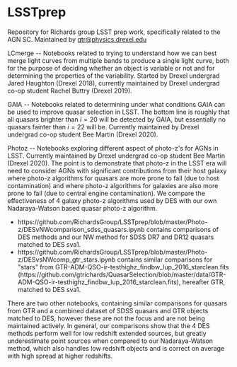 # LSSTprep
Repository for Richards group LSST prep work, specifically related to the AGN SC.  Maintained by gtr@physics.drexel.edu
 
LCmerge -- Notebooks related to trying to understand how we can best
merge light curves from multiple bands to produce a single light
curve, both for the purpose of deciding whether an object is variable
or not and for determining the properties of the variability.  Started
by Drexel undergrad Jared Haughton (Drexel 2018), currently maintained
by Drexel undergrad co-op student Rachel Buttry (Drexel 2019).

GAIA -- Notebooks related to determining under what conditions GAIA can be used to improve quasar selection in LSST.  The bottom line is roughly that all quasars brighter than $i=20$ will be detected by GAIA, but essentially no quasars fainter than $i=22$ will be.  Currently maintained by Drexel undergrad co-op student Bee Martin (Drexel 2020).

Photoz -- Notebooks exploring different aspect of photo-z's for AGNs
in LSST.  Currently maintained by Drexel undergrad co-op student Bee
Martin (Drexel 2020).  The point is to demonstrate that photo-z in the LSST era will need to consider AGNs with significant contributions from their host galaxy where photo-z algorithms for quasars are more prone to fail (due to host contamination) and where photo-z algorithms for galaxies are also more prone to fail (due to central engine contamination).  We compare the effectiveness of 4 galaxy photo-z algorithms used by DES with our own Nadaraya-Watson based quasar photo-z algorithm.  <br>
<ul>
<li> https://github.com/RichardsGroup/LSSTprep/blob/master/Photo-z/DESvNWcomparison_sdss_quasars.ipynb contains comparisons of DES methods and our NW method for SDSS DR7 and DR12 quasars matched to DES sva1.  </li>
<li> https://github.com/RichardsGroup/LSSTprep/blob/master/Photo-z/DESvsNWcomp_gtr_stars.ipynb contains similar comparisons for "stars" from GTR-ADM-QSO-ir-testhighz_findbw_lup_2016_starclean.fits (https://github.com/gtrichards/QuasarSelection/blob/master/data/GTR-ADM-QSO-ir-testhighz_findbw_lup_2016_starclean.fits), hereafter GTR, matched to DES sva1. </li>
</ul>
There are two other notebooks, containing similar comparisons for quasars from GTR and a combined dataset of SDSS quasars and GTR objects matched to DES, however these are not the focus and are not being maintained actively.  
In general, our comparisons show that the 4 DES methods perform well for low redshift extended sources, but greatly underestimate point sources when compared to our Nadaraya-Watson method, which also handles low redshift objects and is correct on average with high spread at higher redshifts. 



